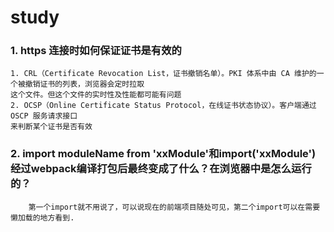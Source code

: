 # study
### 1. https 连接时如何保证证书是有效的
    1. CRL（Certificate Revocation List，证书撤销名单）。PKI 体系中由 CA 维护的一个被撤销证书的列表，浏览器会定时拉取
    这个文件。但这个文件的实时性及性能都可能有问题
    2. OCSP（Online Certificate Status Protocol，在线证书状态协议）。客户端通过 OSCP 服务请求接口
    来判断某个证书是否有效

### 2. import moduleName from 'xxModule'和import('xxModule')经过webpack编译打包后最终变成了什么？在浏览器中是怎么运行的？
        第一个import就不用说了，可以说现在的前端项目随处可见，第二个import可以在需要懒加载的地方看到.